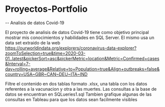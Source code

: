 # Proyectos-Portfolio

-- Analisis de datos Covid-19

El proyecto de analisis de datos Covid-19 tiene como objetivo principal mostrar mis conocimientos y habilidades en SQL Server. 
El mismo usa un data set extraido de la web https://ourworldindata.org/explorers/coronavirus-data-explorer?zoomToSelection=true&time=2020-03-01..latest&pickerSort=asc&pickerMetric=location&Metric=Confirmed+cases&Interval=7-day+rolling+average&Relative+to+Population=true&Align+outbreaks=false&country=USA~GBR~CAN~DEU~ITA~IND

Filtre el contenido en dos tablas formato .xlsx, una tabla con los datos referentes a la vacunacion y otra a las muertes. 
Las consultas a la base de datos se encuentran en SQLueries1.sql
Tambien grafique algunas de las consultas en Tableau para que los datos sean facilmente visibles
